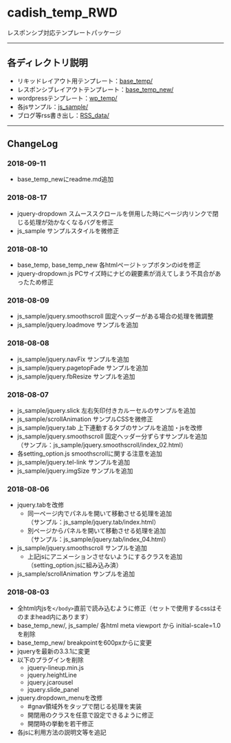 # cadish_temp_RWD
レスポンシブ対応テンプレートパッケージ

---

## 各ディレクトリ説明

- リキッドレイアウト用テンプレート：[base_temp/](base_temp/)
- レスポンシブレイアウトテンプレート：[base_temp_new/](base_temp_new/)
- wordpressテンプレート：[wp_temp/](wp_temp/)
- 各jsサンプル：[js_sample/](js_sample/)
- ブログ等rss書き出し：[RSS_data/](RSS_data/)

---

## ChangeLog

### 2018-09-11
- base_temp_newにreadme.md追加

### 2018-08-17
- jquery-dropdown スムーススクロールを併用した時にページ内リンクで閉じる処理が効かなくなるバグを修正
- js_sample サンプルスタイルを微修正

### 2018-08-10
- base_temp, base_temp_new 各htmlページトップボタンのidを修正
- jquery-dropdown.js PCサイズ時にナビの親要素が消えてしまう不具合があったため修正


### 2018-08-09
- js_sample/jquery.smoothscroll 固定ヘッダーがある場合の処理を微調整
- js_sample/jquery.loadmove サンプルを追加


### 2018-08-08

- js_sample/jquery.navFix サンプルを追加
- js_sample/jquery.pagetopFade サンプルを追加
- js_sample/jquery.fbResize サンプルを追加


### 2018-08-07

- js_sample/jquery.slick 左右矢印付きカルーセルのサンプルを追加
- js_sample/scrollAnimation サンプルCSSを微修正
- js_sample/jquery.tab 上下連動するタブのサンプルを追加・jsを改修
- js_sample/jquery.smoothscroll 固定ヘッダー分ずらすサンプルを追加<br>
（サンプル：js_sample/jquery.smoothscroll/index_02.html）
- 各setting_option.js smoothscrollに関する注意を追加
- js_sample/jquery.tel-link サンプルを追加
- js_sample/jquery.imgSize サンプルを追加


### 2018-08-06

- jquery.tabを改修
  - 同一ページ内でパネルを開いて移動させる処理を追加<br>
  （サンプル：js_sample/jquery.tab/index.html）
  - 別ページからパネルを開いて移動させる処理を追加<br>
	（サンプル：js_sample/jquery.tab/index_04.html）
- js_sample/jquery.smoothscroll サンプルを追加
  - 上記jsにアニメーションさせないようにするクラスを追加（setting_option.jsに組み込み済）
- js_sample/scrollAnimation サンプルを追加


### 2018-08-03

- 全html内jsを`</body>`直前で読み込むように修正（セットで使用するcssはそのままhead内にあります）
- base_temp_new/, js_sample/ 各html meta viewport から initial-scale=1.0 を削除
- base_temp_new/ breakpointを600pxからに変更
- jqueryを最新の3.3.1に変更
- 以下のプラグインを削除
  - jquery-lineup.min.js
  - jquery.heightLine
  - jquery.jcarousel
  - jquery.slide_panel
- jquery.dropdown_menuを改修
  - #gnav領域外をタップで閉じる処理を実装
  - 開閉用のクラスを任意で設定できるように修正
  - 開閉時の挙動を若干修正
- 各jsに利用方法の説明文等を追記